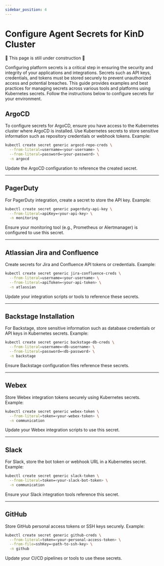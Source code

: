 ```yaml
---
sidebar_position: 4
---
```


# Configure Agent Secrets for KinD Cluster

🚧 This page is still under construction 🚧

Configuring platform secrets is a critical step in ensuring the security and integrity of your applications and integrations. Secrets such as API keys, credentials, and tokens must be stored securely to prevent unauthorized access and potential breaches. This guide provides examples and best practices for managing secrets across various tools and platforms using Kubernetes secrets. Follow the instructions below to configure secrets for your environment.

## ArgoCD

To configure secrets for ArgoCD, ensure you have access to the Kubernetes cluster where ArgoCD is installed. Use Kubernetes secrets to store sensitive information such as repository credentials or webhook tokens. Example:

```bash
kubectl create secret generic argocd-repo-creds \
  --from-literal=username=<your-username> \
  --from-literal=password=<your-password> \
  -n argocd
```

Update the ArgoCD configuration to reference the created secret.

---

## PagerDuty

For PagerDuty integration, create a secret to store the API key. Example:

```bash
kubectl create secret generic pagerduty-api-key \
  --from-literal=apiKey=<your-api-key> \
  -n monitoring
```

Ensure your monitoring tool (e.g., Prometheus or Alertmanager) is configured to use this secret.

---

## Atlassian Jira and Confluence

Create secrets for Jira and Confluence API tokens or credentials. Example:

```bash
kubectl create secret generic jira-confluence-creds \
  --from-literal=username=<your-username> \
  --from-literal=apiToken=<your-api-token> \
  -n atlassian
```

Update your integration scripts or tools to reference these secrets.

---

## Backstage Installation

For Backstage, store sensitive information such as database credentials or API keys in Kubernetes secrets. Example:

```bash
kubectl create secret generic backstage-db-creds \
  --from-literal=username=<db-username> \
  --from-literal=password=<db-password> \
  -n backstage
```

Ensure Backstage configuration files reference these secrets.

---

## Webex

Store Webex integration tokens securely using Kubernetes secrets. Example:

```bash
kubectl create secret generic webex-token \
  --from-literal=token=<your-webex-token> \
  -n communication
```

Update your Webex integration scripts to use this secret.

---

## Slack

For Slack, store the bot token or webhook URL in a Kubernetes secret. Example:

```bash
kubectl create secret generic slack-token \
  --from-literal=token=<your-slack-bot-token> \
  -n communication
```

Ensure your Slack integration tools reference this secret.

---

## GitHub

Store GitHub personal access tokens or SSH keys securely. Example:

```bash
kubectl create secret generic github-creds \
  --from-literal=token=<your-personal-access-token> \
  --from-file=sshKey=<path-to-ssh-key> \
  -n github
```

Update your CI/CD pipelines or tools to use these secrets.